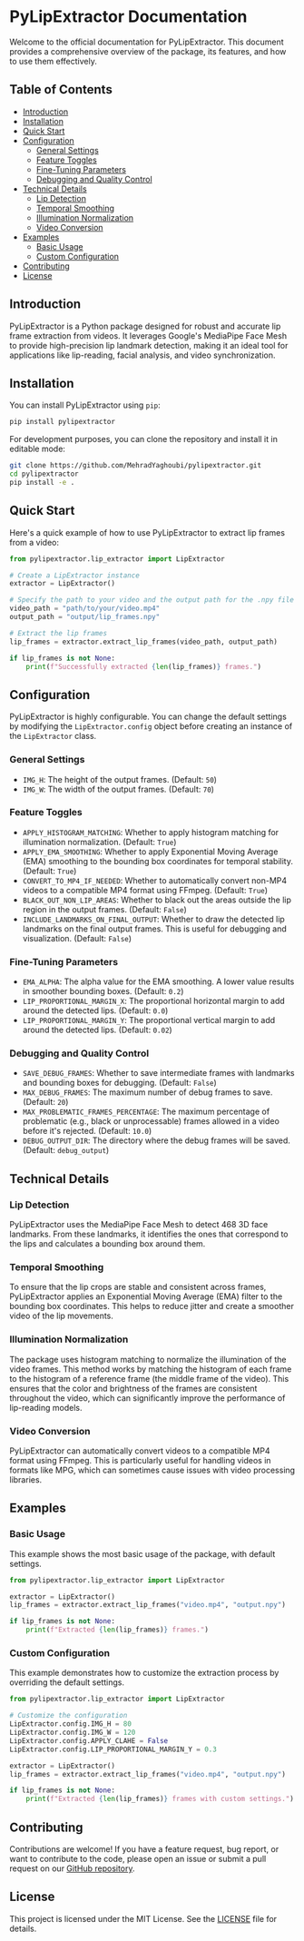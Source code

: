 # PyLipExtractor Documentation

Welcome to the official documentation for PyLipExtractor. This document provides a comprehensive overview of the package, its features, and how to use them effectively.

## Table of Contents

- [Introduction](#introduction)
- [Installation](#installation)
- [Quick Start](#quick-start)
- [Configuration](#configuration)
  - [General Settings](#general-settings)
  - [Feature Toggles](#feature-toggles)
  - [Fine-Tuning Parameters](#fine-tuning-parameters)
  - [Debugging and Quality Control](#debugging-and-quality-control)
- [Technical Details](#technical-details)
  - [Lip Detection](#lip-detection)
  - [Temporal Smoothing](#temporal-smoothing)
  - [Illumination Normalization](#illumination-normalization)
  - [Video Conversion](#video-conversion)
- [Examples](#examples)
  - [Basic Usage](#basic-usage)
  - [Custom Configuration](#custom-configuration)
- [Contributing](#contributing)
- [License](#license)

## Introduction

PyLipExtractor is a Python package designed for robust and accurate lip frame extraction from videos. It leverages Google's MediaPipe Face Mesh to provide high-precision lip landmark detection, making it an ideal tool for applications like lip-reading, facial analysis, and video synchronization.

## Installation

You can install PyLipExtractor using `pip`:

```bash
pip install pylipextractor
```

For development purposes, you can clone the repository and install it in editable mode:

```bash
git clone https://github.com/MehradYaghoubi/pylipextractor.git
cd pylipextractor
pip install -e .
```

## Quick Start

Here's a quick example of how to use PyLipExtractor to extract lip frames from a video:

```python
from pylipextractor.lip_extractor import LipExtractor

# Create a LipExtractor instance
extractor = LipExtractor()

# Specify the path to your video and the output path for the .npy file
video_path = "path/to/your/video.mp4"
output_path = "output/lip_frames.npy"

# Extract the lip frames
lip_frames = extractor.extract_lip_frames(video_path, output_path)

if lip_frames is not None:
    print(f"Successfully extracted {len(lip_frames)} frames.")
```

## Configuration

PyLipExtractor is highly configurable. You can change the default settings by modifying the `LipExtractor.config` object before creating an instance of the `LipExtractor` class.

### General Settings

- `IMG_H`: The height of the output frames. (Default: `50`)
- `IMG_W`: The width of the output frames. (Default: `70`)

### Feature Toggles

- `APPLY_HISTOGRAM_MATCHING`: Whether to apply histogram matching for illumination normalization. (Default: `True`)
- `APPLY_EMA_SMOOTHING`: Whether to apply Exponential Moving Average (EMA) smoothing to the bounding box coordinates for temporal stability. (Default: `True`)
- `CONVERT_TO_MP4_IF_NEEDED`: Whether to automatically convert non-MP4 videos to a compatible MP4 format using FFmpeg. (Default: `True`)
- `BLACK_OUT_NON_LIP_AREAS`: Whether to black out the areas outside the lip region in the output frames. (Default: `False`)
- `INCLUDE_LANDMARKS_ON_FINAL_OUTPUT`: Whether to draw the detected lip landmarks on the final output frames. This is useful for debugging and visualization. (Default: `False`)

### Fine-Tuning Parameters

- `EMA_ALPHA`: The alpha value for the EMA smoothing. A lower value results in smoother bounding boxes. (Default: `0.2`)
- `LIP_PROPORTIONAL_MARGIN_X`: The proportional horizontal margin to add around the detected lips. (Default: `0.0`)
- `LIP_PROPORTIONAL_MARGIN_Y`: The proportional vertical margin to add around the detected lips. (Default: `0.02`)

### Debugging and Quality Control

- `SAVE_DEBUG_FRAMES`: Whether to save intermediate frames with landmarks and bounding boxes for debugging. (Default: `False`)
- `MAX_DEBUG_FRAMES`: The maximum number of debug frames to save. (Default: `20`)
- `MAX_PROBLEMATIC_FRAMES_PERCENTAGE`: The maximum percentage of problematic (e.g., black or unprocessable) frames allowed in a video before it's rejected. (Default: `10.0`)
- `DEBUG_OUTPUT_DIR`: The directory where the debug frames will be saved. (Default: `debug_output`)

## Technical Details

### Lip Detection

PyLipExtractor uses the MediaPipe Face Mesh to detect 468 3D face landmarks. From these landmarks, it identifies the ones that correspond to the lips and calculates a bounding box around them.

### Temporal Smoothing

To ensure that the lip crops are stable and consistent across frames, PyLipExtractor applies an Exponential Moving Average (EMA) filter to the bounding box coordinates. This helps to reduce jitter and create a smoother video of the lip movements.

### Illumination Normalization

The package uses histogram matching to normalize the illumination of the video frames. This method works by matching the histogram of each frame to the histogram of a reference frame (the middle frame of the video). This ensures that the color and brightness of the frames are consistent throughout the video, which can significantly improve the performance of lip-reading models.

### Video Conversion

PyLipExtractor can automatically convert videos to a compatible MP4 format using FFmpeg. This is particularly useful for handling videos in formats like MPG, which can sometimes cause issues with video processing libraries.

## Examples

### Basic Usage

This example shows the most basic usage of the package, with default settings.

```python
from pylipextractor.lip_extractor import LipExtractor

extractor = LipExtractor()
lip_frames = extractor.extract_lip_frames("video.mp4", "output.npy")

if lip_frames is not None:
    print(f"Extracted {len(lip_frames)} frames.")
```

### Custom Configuration

This example demonstrates how to customize the extraction process by overriding the default settings.

```python
from pylipextractor.lip_extractor import LipExtractor

# Customize the configuration
LipExtractor.config.IMG_H = 80
LipExtractor.config.IMG_W = 120
LipExtractor.config.APPLY_CLAHE = False
LipExtractor.config.LIP_PROPORTIONAL_MARGIN_Y = 0.3

extractor = LipExtractor()
lip_frames = extractor.extract_lip_frames("video.mp4", "output.npy")

if lip_frames is not None:
    print(f"Extracted {len(lip_frames)} frames with custom settings.")
```

## Contributing

Contributions are welcome! If you have a feature request, bug report, or want to contribute to the code, please open an issue or submit a pull request on our [GitHub repository](https://github.com/MehradYaghoubi/pylipextractor).

## License

This project is licensed under the MIT License. See the [LICENSE](https://github.com/MehradYaghoubi/pylipextractor/blob/main/LICENSE) file for details.
